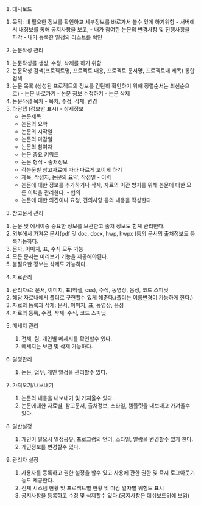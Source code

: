 1. 대시보드
  1) 목적: 내 필요한 정보를 확인하고 세부정보를 바로가서 볼수 있게 하기위함
    - 서버에서 내정보를 통해 공지사항을 보고, 
    - 내가 참여한 논문의 변경사항 및 진행사황을 파악 
    - 내가 등록한 일정의 리스트를 확인 

2. 논문작성 관리
  1) 논문작성를 생성, 수정, 삭제를 하기 위함
  2) 논문작성 검색(프로젝트명, 프로젝트 내용, 프로젝트 문서명, 프로젝트내 제목) 통합검색
  3) 논문 목록 (생성된 프로젝트의 정보를 간단히 확인하기 위해 정렬순서는 최신순으로)
    - 논문 바로가기
    - 논문 정보 수정하기
    - 논문 삭제
  4) 논문작성 목차
    - 목차, 수정, 삭제, 변경
  5) 하단탭 (정보만 표시)
    - 상세정보
      - 논문제목
      - 논문의 요약
      - 논문의 시작일
      - 논문의 마감일
      - 논문의 참여자
      - 논문 중요 키워드
      - 논문 형식
    - 출처정보
      - 각논문별 참고자료에 따라 다르게 보이게 하기
      - 제목, 작성자, 논문의 요약, 작성일
    - 이력
      - 논문에 대한 정보를 추가하거나 삭제, 자료의 이관 방지를 위해 논문에 대한 모든 이력을 관리한다.
    - 협의
      - 논문에 대한 의견이나 요청, 건의사항 등의 내용을 작성한다.

3. 참고문서 관리
  1) 논문 및 에세이중 중요한 정보를 보관한고 출처 정보도 함계 관리한다.
  2) 외부에서 가져온 문서(pdf 및 doc, docx, hwp, hwpx )등의 문서의 출처정보도 등록가능하다.
  3) 문자, 이미지, 표, 수식 모두 가능
  4) 모든 문서는 미리보기 기능을 제공해야된다.
  4) 불필요한 정보는 삭제도 가능하다.

4. 자료관리
  1) 관리자료: 문서, 이미지, 표(엑셀, css), 수식, 동영상, 음성, 코드 스피닛
  2) 해당 자료내에서 폴더로 구현할수 있게 해준다.(폴더는 이름변경이 가능하게 한다.)
  3) 자료의 등록과 삭제: 문서, 이미지, 표, 동영상, 음성
  4) 자료의 등록, 수정, 삭제: 수식, 코드 스피닛

5. 메세지 관리
   1) 전체, 팀, 개인별 메세지를 확인할수 있다.
   2) 메세지는 보관 및 삭제 가능하다.

6. 일정관리
   1) 논문, 업무, 개인 일정을 관리할수 있다.

7. 가져오기/내보내기
   1) 논문의 내용을 내보내기 및 가져올수 있다.
   2) 논문에대한 자료별, 참고문서, 출처정보, 스타일, 템플릿을 내보내고 가져올수 있다.

8. 일반설정
   1) 개인이 필요시 일정공유, 프로그램의 언어, 스타일, 알람을 변경할수 있게 한다.
   2) 개인정보를 변경할수 있다.

9. 관리자 설정
   1) 사용자를 등록하고 권한 설정을 할수 있고 사용에 관한 권한 및 즉시 로그아웃기능도 제공한다.
   2) 전체 시스템 현황 및 프로젝트별 현황 및 마감 일자별 위험도 표시
   3) 공지사항을 등록하고 수정 및 삭제할수 있다.(공지사항은 데쉬보드위에 보임) 
